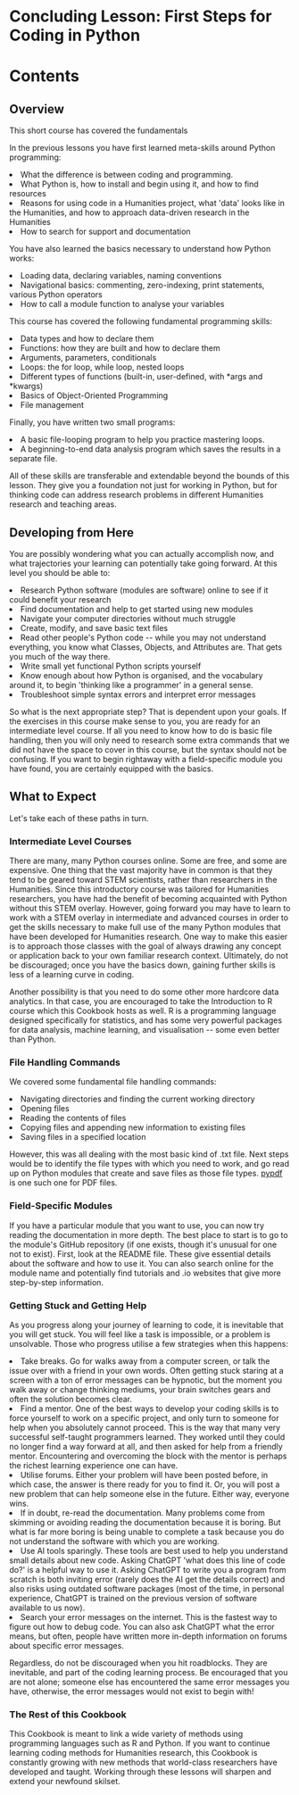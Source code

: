# Concluding Lesson: First Steps for Coding in Python
# Contents

## Overview
This short course has covered the fundamentals 

In the previous lessons you have first learned meta-skills around Python programming:
<li>What the difference is between coding and programming.</li>
<li>What Python is, how to install and begin using it, and how to find resources</li>
<li>Reasons for using code in a Humanities project, what 'data' looks like in the Humanities, and how to approach data-driven research in the Humanities</li>
<li>How to search for support and documentation</li>

You have also learned the basics necessary to understand how Python works:
<li>Loading data, declaring variables, naming conventions</li>
<li>Navigational basics: commenting, zero-indexing, print statements, various Python operators</li>
<li>How to call a module function to analyse your variables</li>

This course has covered the following fundamental programming skills:
<li>Data types and how to declare them</li>
<li>Functions: how they are built and how to declare them</li>
<li>Arguments, parameters, conditionals</li>
<li>Loops: the for loop, while loop, nested loops</li>
<li>Different types of functions (built-in, user-defined, with *args and *kwargs)</li>
<li>Basics of Object-Oriented Programming</li>
<li>File management</li>

Finally, you have written two small programs:
<li> A basic file-looping program to help you practice mastering loops.</li>
<li> A beginning-to-end data analysis program which saves the results in a separate file.</li>

All of these skills are transferable and extendable beyond the bounds of this lesson. They give you a foundation not just for working in Python, but for thinking code can address research problems in different Humanities research and teaching areas.

## Developing from Here
You are possibly wondering what you can actually accomplish now, and what trajectories your learning can potentially take going forward. At this level you should be able to:

<li>Research Python software (modules are software) online to see if it could benefit your research</li>
<li>Find documentation and help to get started using new modules</li>
<li>Navigate your computer directories without much struggle</li>
<li>Create, modify, and save basic text files</li>
<li>Read other people's Python code -- while you may not understand everything, you know what Classes, Objects, and Attributes are. That gets you much of the way there.</li>
<li>Write small yet functional Python scripts yourself</li>
<li>Know enough about how Python is organised, and the vocabulary around it, to begin 'thinking like a programmer' in a general sense.</li>
<li>Troubleshoot simple syntax errors and interpret error messages</li>

So what is the next appropriate step? That is dependent upon your goals. If the exercises in this course make sense to you, you are ready for an intermediate level course. If all you need to know how to do is basic file handling, then you will only need to research some extra commands that we did not have the space to cover in this course, but the syntax should not be confusing. If you want to begin rightaway with a field-specific module you have found, you are certainly equipped with the basics.

## What to Expect
Let's take each of these paths in turn. 

### Intermediate Level Courses
There are many, many Python courses online. Some are free, and some are expensive. One thing that the vast majority have in common is that they tend to be geared toward STEM scientists, rather than researchers in the Humanities. Since this introductory course was tailored for Humanities researchers, you have had the benefit of becoming acquainted with Python without this STEM overlay. However, going forward you may have to learn to work with a STEM overlay in intermediate and advanced courses in order to get the skills necessary to make full use of the many Python modules that have been developed for Humanities research. One way to make this easier is to approach those classes with the goal of always drawing any concept or application back to your own familiar research context. Ultimately, do not be discouraged; once you have the basics down, gaining further skills is less of a learning curve in coding.

Another possibility is that you need to do some other more hardcore data analytics. In that case, you are encouraged to take the Introduction to R course which this Cookbook hosts as well. R is a programming language designed specifically for statistics, and has some very powerful packages for data analysis, machine learning, and visualisation -- some even better than Python. 

### File Handling Commands
We covered some fundamental file handling commands:

<li>Navigating directories and finding the current working directory</li>
<li>Opening files</li>
<li>Reading the contents of files</li>
<li>Copying files and appending new information to existing files</li>
<li>Saving files in a specified location</li>

However, this was all dealing with the most basic kind of .txt file. Next steps would be to identify the file types with which you need to work, and go read up on Python modules that create and save files as those file types. [pypdf](https://pypdf.readthedocs.io/en/stable/) is one such one for PDF files.

### Field-Specific Modules
If you have a particular module that you want to use, you can now try reading the documentation in more depth. The best place to start is to go to the module's GitHub repository (if one exists, though it's unusual for one not to exist). First, look at the README file. These give essential details about the software and how to use it. You can also search online for the module name and potentially find tutorials and .io websites that give more step-by-step information.

### Getting Stuck and Getting Help
As you progress along your journey of learning to code, it is inevitable that you will get stuck. You will feel like a task is impossible, or a problem is unsolvable. Those who progress utilise a few strategies when this happens:

<li> Take breaks. Go for walks away from a computer screen, or talk the issue over with a friend in your own words. Often getting stuck staring at a screen with a ton of error messages can be hypnotic, but the moment you walk away or change thinking mediums, your brain switches gears and often the solution becomes clear.</li>
<li>Find a mentor. One of the best ways to develop your coding skills is to force yourself to work on a specific project, and only turn to someone for help when you absolutely cannot proceed. This is the way that many very successful self-taught programmers learned. They worked until they could no longer find a way forward at all, and then asked for help from a friendly mentor. Encountering and overcoming the block with the mentor is perhaps the richest learning experience one can have.</li>
<li>Utilise forums. Either your problem will have been posted before, in which case, the answer is there ready for you to find it. Or, you will post a new problem that can help someone else in the future. Either way, everyone wins.</li>
<li>If in doubt, re-read the documentation. Many problems come from skimming or avoiding reading the documentation because it is boring. But what is far more boring is being unable to complete a task because you do not understand the software with which you are working. </li>
<li>Use AI tools sparingly. These tools are best used to help you understand small details about new code. Asking ChatGPT 'what does this line of code do?' is a helpful way to use it. Asking ChatGPT to write you a program from scratch is both inviting error (rarely does the AI get the details correct) and also risks using outdated software packages (most of the time, in personal experience, ChatGPT is trained on the previous version of software available to us now). </li>
<li>Search your error messages on the internet. This is the fastest way to figure out how to debug code. You can also ask ChatGPT what the error means, but often, people have written more in-depth information on forums about specific error messages. </li>

Regardless, do not be discouraged when you hit roadblocks. They are inevitable, and part of the coding learning process. Be encouraged that you are not alone; someone else has encountered the same error messages you have, otherwise, the error messages would not exist to begin with!

### The Rest of this Cookbook
This Cookbook is meant to link a wide variety of methods using programming languages such as R and Python. If you want to continue learning coding methods for Humanities research, this Cookbook is constantly growing with new methods that world-class researchers have developed and taught. Working through these lessons will sharpen and extend your newfound skilset.







